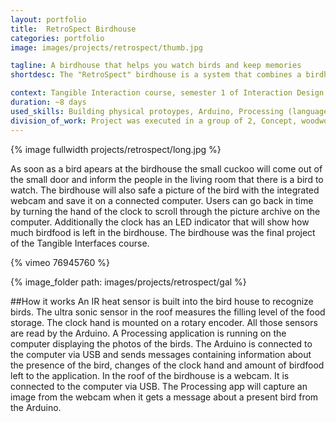 ```yaml
---
layout: portfolio
title:  RetroSpect Birdhouse
categories: portfolio
image: images/projects/retrospect/thumb.jpg

tagline: A birdhouse that helps you watch birds and keep memories 
shortdesc: The "RetroSpect" birdhouse is a system that combines a birdhouse for the garden with a cuckoo clock in the living room. The clock will notify the user about arriving birds and keep pictures of them. The chronological picture collection can be traversed by spinning the hand of the clock back or forward.

context: Tangible Interaction course, semester 1 of Interaction Design & Methodologies Master
duration: ~8 days
used_skills: Building physical protoypes, Arduino, Processing (language)
division_of_work: Project was executed in a group of 2, Concept, woodworking and electronics were done by both of us, programming was done by me
---
```


{% image fullwidth projects/retrospect/long.jpg %} 

 As soon as a bird apears at the birdhouse the small cuckoo will come out of the small door and inform the people in the living room that there is a bird to watch. The birdhouse will also safe a picture of the bird with the integrated webcam and save it on a connected computer. Users can go back in time by turning the hand of the clock to scroll through the picture archive on the computer. Additionally the clock has an LED indicator that will show how much birdfood is left in the birdhouse. The birdhouse was the final project of the Tangible Interfaces course.

{% vimeo 76945760 %}

{% image_folder path: images/projects/retrospect/gal %}

##How it works
An IR heat sensor is built into the bird house to recognize birds. The ultra sonic sensor in the roof measures the filling level of the food storage. The clock hand is mounted on a rotary encoder. All those sensors are read by the Arduino. A Processing application is running on the computer displaying the photos of the birds. The Arduino is connected to the computer via USB and sends messages containing information about the presence of the bird, changes of the clock hand and amount of birdfood left to the application. In the roof of the birdhouse is a webcam. It is connected to the computer via USB. The Processing app will capture an image from the webcam when it gets a message about a present bird from the Arduino.